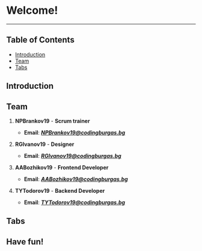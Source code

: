 # Welcome!

---

## Table of Contents
+ [Introduction](#introduction)
+ [Team](#team)
+ [Tabs](#tabs)


## Introduction <a name = "introduction"></a>



## Team	<a name = "team"></a>
1. **NPBrankov19** - **Scrum trainer**	

   - **Email**: [***NPBrankov19@codingburgas.bg***](mailto:NPBrankov19@codingburgas.bg)	
   	

2. **RGIvanov19** - **Designer**	

   - **Email**: [***RGIvanov19@codingburgas.bg***](mailto:RGIvanov19@codingburgas.bg)	
   	

3. **AABozhikov19** - **Frontend Developer**	

   - **Email**: [***AABozhikov19@codingburgas.bg***](mailto:AABozhikov19@codingburgas.bg)		

4. **TYTodorov19** - **Backend Developer**	

   - **Email**: [***TYTodorov19@codingburgas.bg***](mailto:TYTodorov19@codingburgas.bg)


## Tabs <a name = "tabs"></a>





## Have fun!
